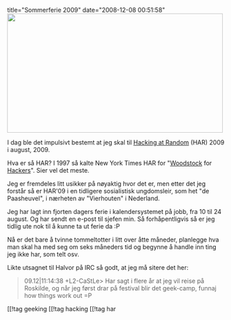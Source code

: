 title="Sommerferie 2009"
date="2008-12-08 00:51:58"
<img src="http://pjatt.net/images/2008/12/har2009.png" alt="" title="HAR 2009" width="500" height="277" class="aligncenter size-full wp-image-681"  />

I dag ble det impulsivt bestemt at jeg skal til <a href="http://har2009.org/">Hacking at Random</a> (HAR) 2009 i august, 2009.

Hva er så HAR? I 1997 så kalte New York Times HAR for "<a href="http://en.wikipedia.org/wiki/Woodstock_Festival">Woodstock</a> for <a href="http://en.wikipedia.org/wiki/Hacker_(computing)">Hackers</a>". Sier vel det meste.

Jeg er fremdeles litt usikker på nøyaktig hvor det er, men etter det jeg forstår så er HAR'09 i en tidligere sosialistisk ungdomsleir, som het "de Paasheuvel", i nærheten av "Vierhouten" i Nederland.

Jeg har lagt inn fjorten dagers ferie i kalendersystemet på jobb, fra 10 til 24 august. Og har sendt en e-post til sjefen min. Så forhåpentligvis så er jeg tidlig ute nok til å kunne ta ut ferie da :P

Nå er det bare å tvinne tommeltotter i litt over åtte måneder, planlegge hva man skal ha med seg om seks måneders tid og begynne å handle inn ting jeg ikke har, som telt osv.

Likte utsagnet til Halvor på IRC så godt, at jeg må sitere det her:
<blockquote>09.12|11:14:38 +L2-CaStLe> Har sagt i flere år at jeg vil reise på Roskilde, og når jeg først drar på festival blir det geek-camp, funnaj how things work out =P</blockquote>

[[!tag  geeking
[[!tag  hacking
[[!tag  har
